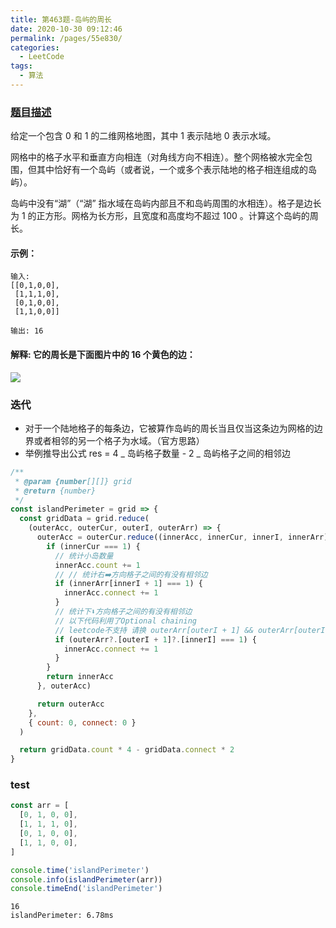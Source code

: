 ```yaml
---
title: 第463题-岛屿的周长
date: 2020-10-30 09:12:46
permalink: /pages/55e830/
categories:
  - LeetCode
tags:
  - 算法
---
```


### [题目描述](https://leetcode-cn.com/problems/island-perimeter/)

给定一个包含 0 和 1 的二维网格地图，其中 1 表示陆地 0 表示水域。

网格中的格子水平和垂直方向相连（对角线方向不相连）。整个网格被水完全包围，但其中恰好有一个岛屿（或者说，一个或多个表示陆地的格子相连组成的岛屿）。

岛屿中没有“湖”（“湖” 指水域在岛屿内部且不和岛屿周围的水相连）。格子是边长为 1 的正方形。网格为长方形，且宽度和高度均不超过 100 。计算这个岛屿的周长。

<!-- more -->

#### 示例：

```
输入:
[[0,1,0,0],
 [1,1,1,0],
 [0,1,0,0],
 [1,1,0,0]]

输出: 16
```

#### 解释: 它的周长是下面图片中的 16 个黄色的边：

<img src="https://cdn.jsdelivr.net/gh/zhixiangyao/CDN/images/leetcode/island.png" />

### 迭代

- 对于一个陆地格子的每条边，它被算作岛屿的周长当且仅当这条边为网格的边界或者相邻的另一个格子为水域。（官方思路）
- 举例推导出公式 res = 4 _ 岛屿格子数量 - 2 _ 岛屿格子之间的相邻边

```JavaScript
/**
 * @param {number[][]} grid
 * @return {number}
 */
const islandPerimeter = grid => {
  const gridData = grid.reduce(
    (outerAcc, outerCur, outerI, outerArr) => {
      outerAcc = outerCur.reduce((innerAcc, innerCur, innerI, innerArr) => {
        if (innerCur === 1) {
          // 统计小岛数量
          innerAcc.count += 1
          // // 统计右➡️方向格子之间的有没有相邻边
          if (innerArr[innerI + 1] === 1) {
            innerAcc.connect += 1
          }
          // 统计下⬇️方向格子之间的有没有相邻边
          // 以下代码利用了Optional chaining
          // leetcode不支持 请换 outerArr[outerI + 1] && outerArr[outerI + 1][innerI] && outerArr[outerI + 1][innerI] === 1
          if (outerArr?.[outerI + 1]?.[innerI] === 1) {
            innerAcc.connect += 1
          }
        }
        return innerAcc
      }, outerAcc)

      return outerAcc
    },
    { count: 0, connect: 0 }
  )

  return gridData.count * 4 - gridData.connect * 2
}
```

### test

```JavaScript
const arr = [
  [0, 1, 0, 0],
  [1, 1, 1, 0],
  [0, 1, 0, 0],
  [1, 1, 0, 0],
]

console.time('islandPerimeter')
console.info(islandPerimeter(arr))
console.timeEnd('islandPerimeter')
```

```
16
islandPerimeter: 6.78ms
```
